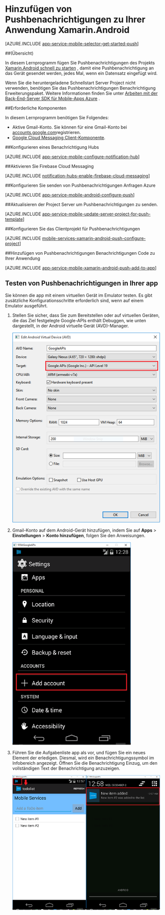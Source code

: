 <properties
    pageTitle="Hinzufügen von Pushbenachrichtigungen zu Ihrer Anwendung Xamarin.Android | Azure App-Verwaltungsdienst"
    description="Informationen Sie zum Verwenden von Azure-App-Dienst und Azure Benachrichtigung Hubs Pushbenachrichtigungen zu Ihrer Anwendung Xamarin.Android senden"
    services="app-service\mobile"
    documentationCenter="xamarin"
    authors="ysxu"
    manager="erikre"
    editor=""/>

<tags
    ms.service="app-service-mobile"
    ms.workload="mobile"
    ms.tgt_pltfrm="mobile-xamarin-android"
    ms.devlang="dotnet"
    ms.topic="article"
    ms.date="10/12/2016"
    ms.author="yuaxu"/>

# <a name="add-push-notifications-to-your-xamarinandroid-app"></a>Hinzufügen von Pushbenachrichtigungen zu Ihrer Anwendung Xamarin.Android

[AZURE.INCLUDE [app-service-mobile-selector-get-started-push](../../includes/app-service-mobile-selector-get-started-push.md)]

##<a name="overview"></a>(Übersicht)


In diesem Lernprogramm fügen Sie Pushbenachrichtigungen des Projekts [Xamarin.Android schnell zu starten](app-service-mobile-windows-store-dotnet-get-started.md) , damit eine Pushbenachrichtigung an das Gerät gesendet werden, jedes Mal, wenn ein Datensatz eingefügt wird.

Wenn Sie die heruntergeladene Schnellstart Server Project nicht verwenden, benötigen Sie das Pushbenachrichtigungen Benachrichtigung Erweiterungspaket. Weitere Informationen finden Sie unter [Arbeiten mit der Back-End-Server SDK für Mobile-Apps Azure](app-service-mobile-dotnet-backend-how-to-use-server-sdk.md) .


##<a name="prerequisites"></a>Erforderliche Komponenten

In diesem Lernprogramm benötigen Sie Folgendes:

+ Aktive Gmail-Konto. Sie können für eine Gmail-Konto bei [accounts.google.com](http://go.microsoft.com/fwlink/p/?LinkId=268302)registrieren.
+ [Google Cloud Messaging Client-Komponente](http://components.xamarin.com/view/GCMClient/).

##<a name="a-nameconfigure-hubaconfigure-a-notification-hub"></a><a name="configure-hub"></a>Konfigurieren eines Benachrichtigung Hubs

[AZURE.INCLUDE [app-service-mobile-configure-notification-hub](../../includes/app-service-mobile-configure-notification-hub.md)]

##<a name="a-idregisteraenable-firebase-cloud-messaging"></a><a id="register"></a>Aktivieren Sie Firebase Cloud Messaging

[AZURE.INCLUDE [notification-hubs-enable-firebase-cloud-messaging](../../includes/notification-hubs-enable-firebase-cloud-messaging.md)]

##<a name="configure-azure-to-send-push-requests"></a>Konfigurieren Sie senden von Pushbenachrichtigungen Anfragen Azure

[AZURE.INCLUDE [app-service-mobile-android-configure-push](../../includes/app-service-mobile-android-configure-push-for-firebase.md)]

##<a name="a-idupdate-serveraupdate-the-server-project-to-send-push-notifications"></a><a id="update-server"></a>Aktualisieren der Project Server um Pushbenachrichtigungen zu senden.

[AZURE.INCLUDE [app-service-mobile-update-server-project-for-push-template](../../includes/app-service-mobile-update-server-project-for-push-template.md)]

##<a name="a-idconfigure-appaconfigure-the-client-project-for-push-notifications"></a><a id="configure-app"></a>Konfigurieren Sie das Clientprojekt für Pushbenachrichtigungen

[AZURE.INCLUDE [mobile-services-xamarin-android-push-configure-project](../../includes/mobile-services-xamarin-android-push-configure-project.md)]

##<a name="a-idadd-pushaadd-push-notifications-code-to-your-app"></a><a id="add-push"></a>Hinzufügen von Pushbenachrichtigungen Benachrichtigungen Code zu Ihrer Anwendung

[AZURE.INCLUDE [app-service-mobile-xamarin-android-push-add-to-app](../../includes/app-service-mobile-xamarin-android-push-add-to-app.md)]

## <a name="a-nametestatest-push-notifications-in-your-app"></a><a name="test"></a>Testen von Pushbenachrichtigungen in Ihrer app

Sie können die app mit einem virtuellen Gerät im Emulator testen. Es gibt zusätzliche Konfigurationsschritte erforderlich sind, wenn auf einem Emulator ausgeführt.

1. Stellen Sie sicher, dass Sie zum Bereitstellen oder auf virtuellen Geräten, die das Ziel festgelegte Google-APIs enthält Debuggen, wie unten dargestellt, in der Android virtuelle Gerät (AVD)-Manager.

    ![](./media/app-service-mobile-xamarin-android-get-started-push/google-apis-avd-settings.png)

2. Gmail-Konto auf dem Android-Gerät hinzufügen, indem Sie auf **Apps** > **Einstellungen** > **Konto hinzufügen**, folgen Sie den Anweisungen.

    ![](./media/app-service-mobile-xamarin-android-get-started-push/add-google-account.png)

3. Führen Sie die Aufgabenliste app als vor, und fügen Sie ein neues Element der erledigen. Diesmal, wird ein Benachrichtigungssymbol im Infobereich angezeigt. Öffnen Sie die Benachrichtigung Einzug, um den vollständigen Text der Benachrichtigung anzuzeigen.

    ![](./media/app-service-mobile-xamarin-android-get-started-push/android-notifications.png)


<!-- URLs. -->
[Xamarin.Android quick start]: app-service-mobile-xamarin-android-get-started.md
[Google Cloud Messaging Client Component]: http://components.xamarin.com/view/GCMClient/
[Azure Mobile Services Component]: http://components.xamarin.com/view/azure-mobile-services/
